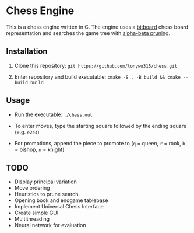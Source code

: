 # Chess Engine

This is a chess engine written in C. The engine uses a [bitboard](https://www.chessprogramming.org/Bitboards) chess board representation and searches the game tree with [alpha-beta pruning](https://en.wikipedia.org/wiki/Alpha%E2%80%93beta_pruning). 

## Installation

1. Clone this repository: `git https://github.com/tonywu315/chess.git`

2. Enter repository and build executable: `cmake -S . -B build && cmake --build build`

## Usage

- Run the executable: `./chess.out`

- To enter moves, type the starting square followed by the ending square (e.g. `e2e4`)

- For promotions, append the piece to promote to (`q` = queen, `r` = rook, `b` = bishop, `n` = knight)

## TODO

- Display principal variation
- Move ordering
- Heuristics to prune search
- Opening book and endgame tablebase
- Implement Universal Chess Interface
- Create simple GUI
- Multithreading
- Neural network for evaluation

